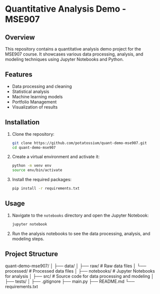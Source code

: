 # Quantitative Analysis Demo - MSE907

## Overview

This repository contains a quantitative analysis demo project for the MSE907 course. It showcases various data processing, analysis, and modeling techniques using Jupyter Notebooks and Python.

## Features
- Data processing and cleaning
- Statistical analysis
- Machine learning models
- Portfolio Management
- Visualization of results

## Installation

1. Clone the repository:
    ```bash
    git clone https://github.com/potatossium/quant-demo-mse907.git
    cd quant-demo-mse907
    ```

2. Create a virtual environment and activate it:
    ```bash
    python -m venv env
    source env/bin/activate
    ```

3. Install the required packages:
    ```bash
    pip install -r requirements.txt
    ```

## Usage

1. Navigate to the `notebooks` directory and open the Jupyter Notebook:
    ```bash
    jupyter notebook
    ```

2. Run the analysis notebooks to see the data processing, analysis, and modeling steps.

## Project Structure

quant-demo-mse907/
│
├── data/
│ ├── raw/ # Raw data files
│ └── processed/ # Processed data files
│
├── notebooks/ # Jupyter Notebooks for analysis
│
├── src/ # Source code for data processing and modeling
│
├── tests/
│
├── .gitignore
├── main.py
├── README.md
└── requirements.txt

